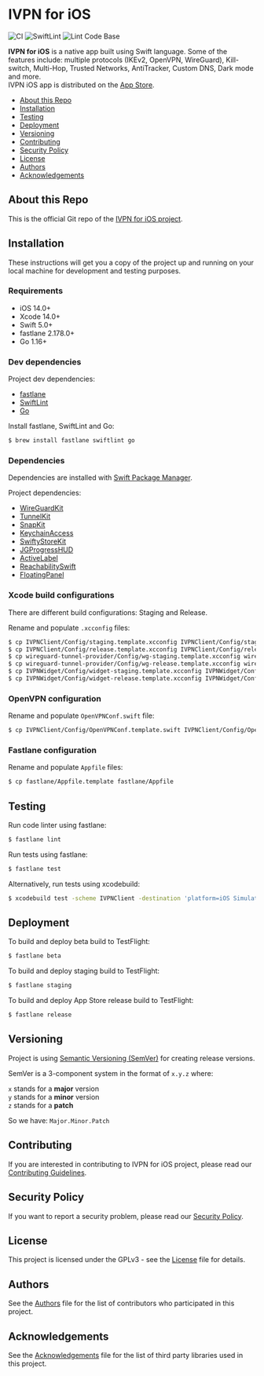 # IVPN for iOS

![CI](https://github.com/ivpn/ios-app/workflows/CI/badge.svg)
![SwiftLint](https://github.com/ivpn/ios-app/workflows/SwiftLint/badge.svg)
![Lint Code Base](https://github.com/ivpn/ios-app/workflows/Lint%20Code%20Base/badge.svg)

**IVPN for iOS** is a native app built using Swift language. Some of the features include: multiple protocols (IKEv2, OpenVPN, WireGuard), Kill-switch, Multi-Hop, Trusted Networks, AntiTracker, Custom DNS, Dark mode and more.  
IVPN iOS app is distributed on the [App Store](https://apps.apple.com/us/app/ivpn-serious-privacy-protection/id1193122683?mt=8).  

* [About this Repo](#about-repo)
* [Installation](#installation)
* [Testing](#testing)
* [Deployment](#deployment)
* [Versioning](#versioning)
* [Contributing](#contributing)
* [Security Policy](#security)
* [License](#license)
* [Authors](#Authors)
* [Acknowledgements](#acknowledgements)

<a name="about-repo"></a>
## About this Repo

This is the official Git repo of the [IVPN for iOS project](https://github.com/ivpn/ios-app).

<a name="installation"></a>
## Installation

These instructions will get you a copy of the project up and running on your local machine for development and testing purposes.

### Requirements

- iOS 14.0+
- Xcode 14.0+
- Swift 5.0+
- fastlane 2.178.0+
- Go 1.16+

### Dev dependencies

Project dev dependencies:  

* [fastlane](https://fastlane.tools)  
* [SwiftLint](https://github.com/realm/SwiftLint)  
* [Go](https://golang.org)  

Install fastlane, SwiftLint and Go:  

```sh
$ brew install fastlane swiftlint go
```

### Dependencies

Dependencies are installed with [Swift Package Manager](https://swift.org/package-manager/).

Project dependencies:  

* [WireGuardKit](https://github.com/WireGuard/wireguard-apple)  
* [TunnelKit](https://github.com/passepartoutvpn/tunnelkit)  
* [SnapKit](https://github.com/SnapKit/SnapKit)  
* [KeychainAccess](https://github.com/kishikawakatsumi/KeychainAccess)  
* [SwiftyStoreKit](https://github.com/bizz84/SwiftyStoreKit)  
* [JGProgressHUD](https://github.com/JonasGessner/JGProgressHUD)  
* [ActiveLabel](https://github.com/optonaut/ActiveLabel.swift)  
* [ReachabilitySwift](https://github.com/ashleymills/Reachability.swift)  
* [FloatingPanel](https://github.com/scenee/FloatingPanel)  

### Xcode build configurations

There are different build configurations: Staging and Release. 

Rename and populate `.xcconfig` files: 

```sh
$ cp IVPNClient/Config/staging.template.xcconfig IVPNClient/Config/staging.xcconfig  
$ cp IVPNClient/Config/release.template.xcconfig IVPNClient/Config/release.xcconfig  
$ cp wireguard-tunnel-provider/Config/wg-staging.template.xcconfig wireguard-tunnel-provider/Config/wg-staging.xcconfig   
$ cp wireguard-tunnel-provider/Config/wg-release.template.xcconfig wireguard-tunnel-provider/Config/wg-release.xcconfig  
$ cp IVPNWidget/Config/widget-staging.template.xcconfig IVPNWidget/Config/widget-staging.xcconfig  
$ cp IVPNWidget/Config/widget-release.template.xcconfig IVPNWidget/Config/widget-release.xcconfig   
```

### OpenVPN configuration

Rename and populate `OpenVPNConf.swift` file: 

```sh
$ cp IVPNClient/Config/OpenVPNConf.template.swift IVPNClient/Config/OpenVPNConf.swift
```

### Fastlane configuration

Rename and populate `Appfile` files: 

```sh
$ cp fastlane/Appfile.template fastlane/Appfile
```

<a name="testing"></a>
## Testing

Run code linter using fastlane:  

```sh
$ fastlane lint
```

Run tests using fastlane:  

```sh
$ fastlane test
```

Alternatively, run tests using xcodebuild:  

```sh
$ xcodebuild test -scheme IVPNClient -destination 'platform=iOS Simulator,name=iPhone 14'
```

<a name="deployment"></a>
## Deployment

To build and deploy beta build to TestFlight:  

```sh
$ fastlane beta
```

To build and deploy staging build to TestFlight:  

```sh
$ fastlane staging
```

To build and deploy App Store release build to TestFlight:  

```sh
$ fastlane release
```

<a name="versioning"></a>
## Versioning

Project is using [Semantic Versioning (SemVer)](https://semver.org) for creating release versions.

SemVer is a 3-component system in the format of `x.y.z` where:

`x` stands for a **major** version  
`y` stands for a **minor** version  
`z` stands for a **patch**

So we have: `Major.Minor.Patch` 

<a name="contributing"></a>
## Contributing

If you are interested in contributing to IVPN for iOS project, please read our [Contributing Guidelines](/.github/CONTRIBUTING.md).

<a name="security"></a>
## Security Policy

If you want to report a security problem, please read our [Security Policy](/.github/SECURITY.md).

<a name="license"></a>
## License

This project is licensed under the GPLv3 - see the [License](/LICENSE.md) file for details.

<a name="authors"></a>
## Authors

See the [Authors](/AUTHORS) file for the list of contributors who participated in this project.

<a name="acknowledgements"></a>
## Acknowledgements

See the [Acknowledgements](/ACKNOWLEDGEMENTS.md) file for the list of third party libraries used in this project.